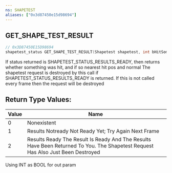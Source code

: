 ```yaml
---
ns: SHAPETEST
aliases: ["0x3d87450e15d98694"]
---
```

## GET_SHAPE_TEST_RESULT

```c
// 0x3D87450E15D98694
shapetest_status GET_SHAPE_TEST_RESULT(Shapetest shapetest, int bHitSomething, Vector3 vPos, Vector3 vNormal, Entity entity);
```

If status returned is SHAPETEST_STATUS_RESULTS_READY, then returns whether something was hit, and if so nearest hit pos and normal
The shapetest request is destroyed by this call if SHAPETEST_STATUS_RESULTS_READY is returned. If this is not called every frame then the request will be destroyed

## Return Type Values:
| Value | Name |
| --- | --- |
| 0 | Nonexistent |
| 1 | Results Notready Not Ready Yet; Try Again Next Frame |
| 2 | Results Ready The Result Is Ready And The Results Have Been Returned To You. The Shapetest Request Has Also Just Been Destroyed |


Using INT as BOOL for out param

